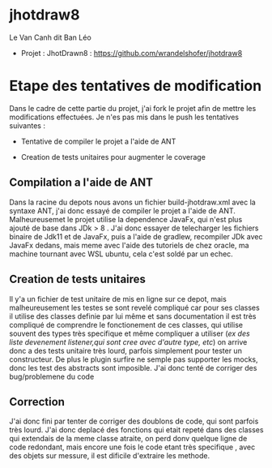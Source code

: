 # jhotdraw8

 Le Van Canh dit Ban Léo

- Projet : JhotDrawn8 : https://github.com/wrandelshofer/jhotdraw8

# Etape des tentatives de modification

Dans le cadre de cette partie du projet, j'ai fork le projet afin de mettre les modifications effectuées.
Je n'es pas mis dans le push les tentatives suivantes :

- Tentative de compiler le projet a l'aide de ANT

- Creation de tests unitaires pour augmenter le coverage

## Compilation a l'aide de ANT

Dans la racine du depots nous avons un fichier build-jhotdraw.xml avec la syntaxe ANT, j'ai donc essayé de compiler le projet a l'aide de ANT.
Malheureusemet le projet utilise la dependence JavaFx, qui n'est plus ajouté de base dans JDk > 8 . J'ai donc essayer de telecharger les fichiers binaire
de Jdk11 et de JavaFx, puis a l'aide de gradlew, recompiler JDk avec JavaFx dedans, mais meme avec l'aide des tutoriels de chez oracle, ma machine tournant avec WSL ubuntu, cela c'est soldé par un echec.

## Creation de tests unitaires

Il y'a un fichier de test unitaire de mis en ligne sur ce depot, mais malheureusement les testes se sont revelé compliqué car pour ses classes il utilise des classes definie par lui même et sans documentation il est très compliqué de comprendre le fonctionement de ces classes, qui utilise souvent des types très specifique et même compliquer a utiliser (*ex des liste devenement listener,qui sont cree avec d'autre type, etc*) on arrive donc a des tests unitaire très lourd, parfois simplement pour tester un constructeur. De plus le plugin surfire ne semple pas supporter les mocks, donc les test des abstracts sont imposible.
J'ai donc tenté de corriger des bug/problemene du code

## Correction 

J'ai donc fini par tenter de corriger des doublons de code, qui sont parfois très lourd. J'ai donc deplacé des fonctions qui etait repeté dans des classes qui extendais de la meme classe atraite, on perd donv quelque ligne de code redondant, mais encore une fois le code etant très specifique , avec des objets sur messure, il est dificile d'extraire les methode.

